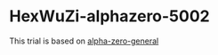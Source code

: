 # HexWuZi-alphazero-5002
This trial is based on [alpha-zero-general](http://web.stanford.edu/~surag/posts/alphazero.html)


# 
